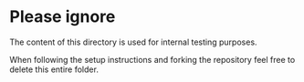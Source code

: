 # Please ignore

The content of this directory is used for internal testing purposes.

When following the setup instructions and forking the repository feel free to delete this entire folder.